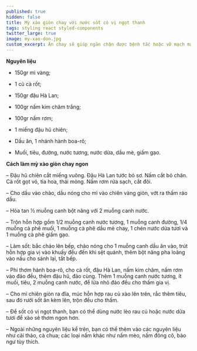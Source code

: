 ```yaml
---
published: true
hidden: false
title: Mỳ xào giòn chay với nước sốt có vị ngọt thanh
tags: styling react styled-components
twitter_large: true
image: my-xao-don.jpg
custom_excerpt: Ăn chay sẽ giúp ngăn chặn được bệnh tắc hoặc vỡ mạch máu ở người tăng huyết áp, hạn chế tai biến nhồi máu cơ tim.
---
```


**Nguyên liệu**

+ 150gr mì vàng;

+ 1 củ cà rốt;

+ 150gr đậu Hà Lan;

+ 100gr nấm kim châm trắng;

+ 100gr nấm rơm;

+ 1 miếng đậu hũ chiên;

+ Dầu ăn, 1 nhánh hành boa-rô;

+ Muối, tiêu, đường, nước tương, nước dừa, dầu mè, giấm gạo.

**Cách làm mỳ xào giòn chay ngon**

– Đậu hũ chiên cắt miếng vuông. Đậu Hà Lan tước bỏ sơ. Nấm cắt bỏ chân. Cà rốt gọt vỏ, tỉa hoa, thái mỏng. Nấm rơm rửa sạch, cắt đôi.

– Cho dầu vào chảo, dầu nóng cho mì vào chiên vàng giòn, vớt ra thấm ráo dầu.

– Hòa tan ½ muỗng canh bột năng với 2 muỗng canh nước.

– Trộn hỗn hợp gồm 1/2 muỗng canh nước tương, 1 muỗng canh đường, 1/4 muỗng cà phê muối, 1 muỗng cà phê dầu mè chay, 1 chén nước dừa tươi và 1 muỗng cà phê giấm gạo.

– Làm sốt: bắc chảo lên bếp, chảo nóng cho 1 muỗng canh dầu ăn vào, trút hỗn hợp gia vị vào khuấy đều đến khi sệt quánh, thêm bột năng pha loãng vào nấu cho sánh lại, tắt bếp.

– Phi thơm hành boa-rô, cho cà rốt, đậu Hà Lan, nấm kim châm, nấm rơm vào đảo đều, thêm đậu hũ, đảo cùng. Thêm 1 muỗng canh nước tương, ít muối, tiêu, 2 muỗng canh nước, để lửa nhỏ đảo đều cho thấm gia vị.

– Cho mì chiên giòn ra đĩa, múc hỗn hợp rau củ xào lên trên, rắc thêm tiêu, sau đó rưới sốt ăn kèm lên, trộn đều cho thấm.

– Để sốt có vị ngọt thanh, bạn có thể dùng nước lèo rau củ hoặc nước dừa tươi để xào sẽ thơm ngon hơn.

– Ngoài những nguyên liệu kể trên, bạn có thể thêm vào các nguyên liệu như cải thảo, cà chua; các loại nấm khác như nấm mèo, nấm đông cô, bào ngư tùy thích.
